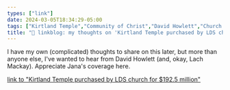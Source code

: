 ```yaml
---
types: ["link"]
date: 2024-03-05T18:34:29-05:00
tags: ["Kirtland Temple","Community of Christ","David Howlett","Church of Jesus Christ of Latter-day Saints"]
title: "🔗 linkblog: my thoughts on 'Kirtland Temple purchased by LDS church for $192.5 million'"
---
```

I have my own (complicated) thoughts to share on this later, but more than anyone else, I've wanted to hear from David Howlett (and, okay, Lach Mackay). Appreciate Jana's coverage here.

[link to "Kirtland Temple purchased by LDS church for $192.5 million"](https://religionnews.com/2024/03/05/kirtland-temple-purchased-by-lds-church-for-192-5-million/)
